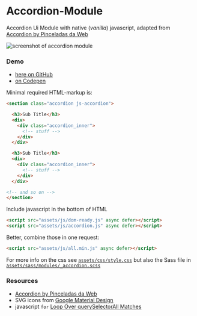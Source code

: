 # Accordion-Module

Accordion Ui Module with native (_vanilla_) javascript, adapted from [Accordion by Pinceladas da Web](https://github.com/pinceladasdaweb/accordion)

![screenshot of accordion module](http://atelierbram.github.io/Accordion-Module/assets/img/accordion-module-screengrab.png "screenshot of accordion module")

### Demo
- [here on GitHub](http://atelierbram.github.io/Accordion-Module/)
- [on Codepen](http://codepen.io/atelierbram/NqZpVg)


Minimal required HTML-markup is:

```html
<section class="accordion js-accordion">

  <h3>Sub Title</h3>
  <div>
    <div class="accordion_inner">
      <!-- stuff -->
    </div>
  </div>

  <h3>Sub Title</h3>
  <div>
    <div class="accordion_inner">
      <!-- stuff -->
    </div>
  </div>

<!-- and so on -->
</section>

```

Include javascript in the bottom of HTML

```html
<script src="assets/js/dom-ready.js" async defer></script>
<script src="assets/js/accordion.js" async defer></script>
```

Better, combine those in one request:
```html
<script src="assets/js/all.min.js" async defer></script>
```

For more info on the css see [`assets/css/style.css`](https://github.com/atelierbram/Accordion-Module/blob/master/assets/css/style.css) but also the Sass file in [`assets/sass/modules/_accordion.scss`](https://github.com/atelierbram/Accordion-Module/blob/master/assets/sass/modules/_accordion.scss)

### Resources
- [Accordion by Pinceladas da Web](https://github.com/pinceladasdaweb/accordion)
- SVG icons from [Google Material Design](https://github.com/google/material-design-icons)
- javascript `for` [Loop Over querySelectorAll Matches](https://css-tricks.com/snippets/javascript/loop-queryselectorall-matches/)
